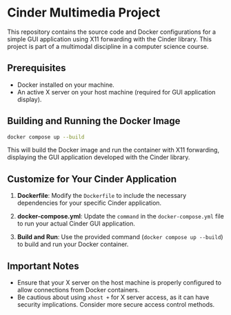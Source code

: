 # Cinder Multimedia Project

This repository contains the source code and Docker configurations for a simple GUI application using X11 forwarding with the Cinder library. This project is part of a multimodal discipline in a computer science course.

## Prerequisites

- Docker installed on your machine.
- An active X server on your host machine (required for GUI application display).

## Building and Running the Docker Image

```bash
docker compose up --build
```

This will build the Docker image and run the container with X11 forwarding, displaying the GUI application developed with the Cinder library.

## Customize for Your Cinder Application

1. **Dockerfile**: Modify the `Dockerfile` to include the necessary dependencies for your specific Cinder application.

2. **docker-compose.yml**: Update the `command` in the `docker-compose.yml` file to run your actual Cinder GUI application.

3. **Build and Run**: Use the provided command (`docker compose up --build`) to build and run your Docker container.

## Important Notes

- Ensure that your X server on the host machine is properly configured to allow connections from Docker containers.
- Be cautious about using `xhost +` for X server access, as it can have security implications. Consider more secure access control methods.
